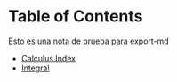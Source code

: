 
# Table of Contents



Esto es una nota de prueba para export-md

-   [Calculus Index](20241221123842-calculus_index.md)
-   [Integral](20241221124116-integral.md)

